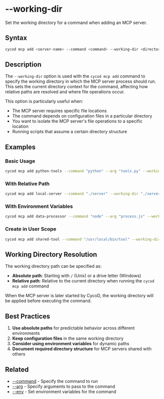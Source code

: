 # --working-dir

Set the working directory for a command when adding an MCP server.

## Syntax

```bash
cycod mcp add <server-name> --command <command> --working-dir <directory-path> [other options]
```

## Description

The `--working-dir` option is used with the `cycod mcp add` command to specify the working directory in which the MCP server process should run. This sets the current directory context for the command, affecting how relative paths are resolved and where file operations occur.

This option is particularly useful when:
- The MCP server requires specific file locations
- The command depends on configuration files in a particular directory
- You want to isolate the MCP server's file operations to a specific location
- Running scripts that assume a certain directory structure

## Examples

### Basic Usage

```bash
cycod mcp add python-tools --command "python" --arg "tools.py" --working-dir "/path/to/tools"
```

### With Relative Path

```bash
cycod mcp add local-server --command "./server" --working-dir "./server-directory"
```

### With Environment Variables

```bash
cycod mcp add data-processor --command "node" --arg "process.js" --working-dir "/data/processing" --env "API_KEY=abc123"
```

### Create in User Scope

```bash
cycod mcp add shared-tool --command "/usr/local/bin/tool" --working-dir "/usr/local/share/tool" --user
```

## Working Directory Resolution

The working directory path can be specified as:

- **Absolute path**: Starting with `/` (Unix) or a drive letter (Windows)
- **Relative path**: Relative to the current directory when running the `cycod mcp add` command

When the MCP server is later started by CycoD, the working directory will be applied before executing the command.

## Best Practices

1. **Use absolute paths** for predictable behavior across different environments
2. **Keep configuration files** in the same working directory
3. **Consider using environment variables** for dynamic paths
4. **Document required directory structure** for MCP servers shared with others

## Related

- [--command](./command.md) - Specify the command to run
- [--arg](./arg.md) - Specify arguments to pass to the command
- [--env](./env.md) - Set environment variables for the command